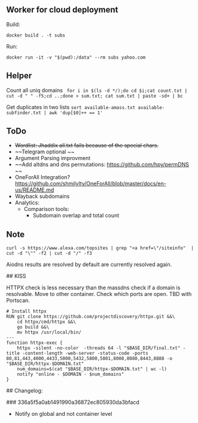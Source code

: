 ## Worker for cloud deployment

Build:

`docker build . -t subs`

Run:

`docker run -it -v "$(pwd):/data" --rm subs yahoo.com `

## Helper

Count all uniq domains
` for i in $(ls -d */);do cd $i;cat count.txt | cut -d " " -f5;cd ..;done > sum.txt; cat sum.txt | paste -sd+ | bc`

Get duplicates in two lists
`sort available-amass.txt available-subfinder.txt | awk 'dup[$0]++ == 1'`

## ToDo
- ~~Wordlist: Jhaddix all.txt fails because of the special chars.~~
- ~~Telegram optional ~~
- Argument Parsing improvment
- ~~Add altdns and dns permutations: https://github.com/hpy/permDNS ~~
- OneForAll Integration? https://github.com/shmilylty/OneForAll/blob/master/docs/en-us/README.md
- Wayback subdomains
- Analytics: 
    - Comparison tools:
        - Subdomain overlap and total count


## Note

`curl -s https://www.alexa.com/topsites | grep "<a href=\"/siteinfo"  | cut -d "\"" -f2 | cut -d "/" -f3`

Aiodns results are resolved by default are currently resolved again. 

## KISS

HTTPX check is less necessary than the massdns check if a domain is resolvable. Move to other container. 
Check which ports are open. TBD with Portscan.

```
# Install httpx
RUN git clone https://github.com/projectdiscovery/httpx.git &&\ 
    cd httpx/cmd/httpx &&\ 
    go build &&\ 
    mv httpx /usr/local/bin/
---
function httpx-exec {
    httpx -silent -no-color  -threads 64 -l "$BASE_DIR/final.txt" -title -content-length -web-server -status-code -ports 80,81,443,4000,4433,5000,5432,5800,5801,8008,8080,8443,8888 -o "$BASE_DIR/httpx-$DOMAIN.txt"
    num_domains=$(cat "$BASE_DIR/httpx-$DOMAIN.txt" | wc -l)
    notify "online - $DOMAIN - $num_domains"
}
```

## Changelog:

### 336a5f5a0ab1491990a36872ec805930da3bfacd 
- Notify on global and not container level